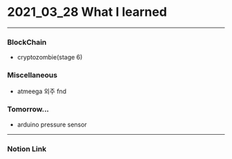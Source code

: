 # 2021_03_28 What I learned

-----
### BlockChain

* cryptozombie(stage 6)

### Miscellaneous

* atmeega 외주 fnd


### Tomorrow...

* arduino pressure sensor
-----

### Notion Link

